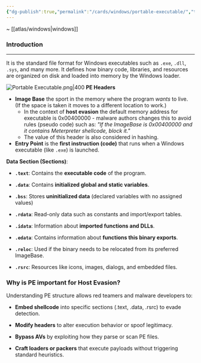 ```yaml
---
{"dg-publish":true,"permalink":"/cards/windows/portable-executable/","tags":["windows"]}
---
```


~ [[atlas/windows\|windows]]
### Introduction
---
It is the standard file format for Windows executables such as `.exe`, `.dll`, `.sys`, and many more. It defines how binary code, libraries, and resources are organized on disk and loaded into memory by the Windows loader.

![Portable Executable.png|400](/img/user/cards/red-team/images/Portable%20Executable.png)
**PE Headers**

- **Image Base** the sport in the memory where the program _wants_ to live. (If the space is taken it moves to a different location to work.)
	- In the context of **host evasion** the default memory address for executable is 0x00400000 - malware authors changes this to avoid rules (pseudo code) such as: _"If the ImageBase is 0x00400000 and it contains Meterpreter shellcode, block it."_
	- The value of this header is also considered in hashing.
- **Entry Point** is the **first instruction (code)** that runs when a Windows executable (like `.exe`) is launched.

**Data Section (Sections)**:

- **`.text`**: Contains the **executable code** of the program.

- **`.data`**: Contains **initialized global and static variables**.

- **`.bss`**: Stores **uninitialized data** (declared variables with no assigned values)
    
- **`.rdata`**: Read-only data such as constants and import/export tables.
    
- **`.idata`**: Information about **imported functions and DLLs**.
    
- **`.edata`**: Contains information about **functions this binary exports**.
    
- **`.reloc`**: Used if the binary needs to be relocated from its preferred ImageBase.
    
- **`.rsrc`**: Resources like icons, images, dialogs, and embedded files.



### Why is PE important for Host Evasion?

Understanding PE structure allows red teamers and malware developers to:

- **Embed shellcode** into specific sections (.text, .data, .rsrc) to evade detection.
    
- **Modify headers** to alter execution behavior or spoof legitimacy.
    
- **Bypass AVs** by exploiting how they parse or scan PE files.
    
- **Craft loaders or packers** that execute payloads without triggering standard heuristics.
